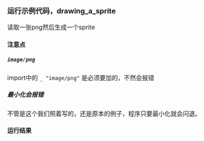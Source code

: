 ### 运行示例代码，drawing_a_sprite
读取一张png然后生成一个sprite

#### 注意点
##### `image/png`
import中的 `_ "image/png"` 是必须要加的，不然会报错

##### 最小化会报错
不管是这个我们照着写的，还是原本的例子，程序只要最小化就会闪退。

#### 运行结果
